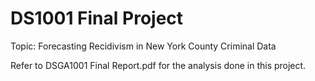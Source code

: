 # DS1001 Final Project
Topic: Forecasting Recidivism in New York County Criminal Data


Refer to DSGA1001 Final Report.pdf for the analysis done in this project.
